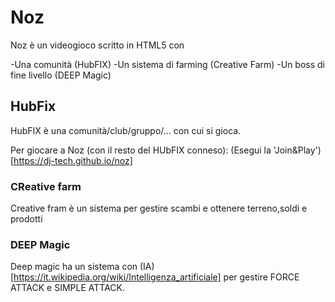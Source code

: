 # Noz
Noz è un videogioco scritto in HTML5 con

-Una comunità (HubFIX)
-Un sistema di farming (Creative Farm)
-Un boss di fine livello (DEEP Magic)

## HubFix

HubFIX è una comunità/club/gruppo/... con cui si gioca.

Per giocare a Noz (con il resto del HUbFIX conneso):
(Esegui la 'Join&Play') [https://dj-tech.github.io/noz]


### CReative farm
Creative fram è un sistema per gestire scambi e ottenere terreno,soldi e prodotti

### DEEP Magic
Deep magic ha un sistema con (IA) [https://it.wikipedia.org/wiki/Intelligenza_artificiale] per gestire FORCE ATTACK e SIMPLE ATTACK.




